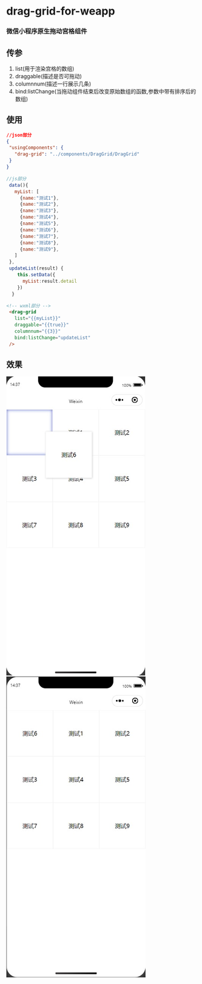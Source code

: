 # drag-grid-for-weapp
### 微信小程序原生拖动宫格组件

## 传参
1. list(用于渲染宫格的数组)
2. draggable(描述是否可拖动)
3. columnnum(描述一行展示几条)
4. bind:listChange(当拖动组件结束后改变原始数组的函数,参数中带有排序后的数组)

 ## 使用
 ```json
 //json部分
 {
  "usingComponents": {
    "drag-grid": "../components/DragGrid/DragGrid"
  }
}
 ```
 ```javascript
 //js部分
  data(){
    myList: [
      {name:"测试1"},
      {name:"测试2"},
      {name:"测试3"},
      {name:"测试4"},
      {name:"测试5"},
      {name:"测试6"},
      {name:"测试7"},
      {name:"测试8"},
      {name:"测试9"},
    ] 
  },
  updateList(result) {
     this.setData({
       myList:result.detail
     })
   }
 ```
 ```html
 <!-- wxml部分 -->
  <drag-grid
    list="{{myList}}"
    draggable="{{true}}"
    columnnum="{{3}}"
    bind:listChange="updateList"
  />
 ```

 ## 效果
 <img src="./imgs/image01.jpeg"/>
 <img src="./imgs/image02.jpeg"/>
 

